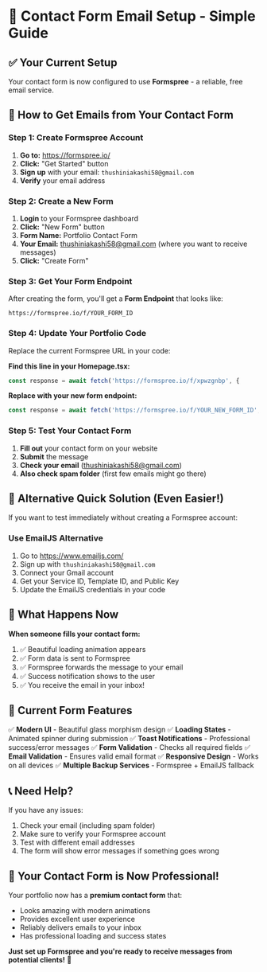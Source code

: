 # 📧 Contact Form Email Setup - Simple Guide

## ✅ Your Current Setup
Your contact form is now configured to use **Formspree** - a reliable, free email service.

## 🚀 How to Get Emails from Your Contact Form

### Step 1: Create Formspree Account
1. **Go to:** https://formspree.io/
2. **Click:** "Get Started" button
3. **Sign up** with your email: `thushiniakashi58@gmail.com`
4. **Verify** your email address

### Step 2: Create a New Form
1. **Login** to your Formspree dashboard
2. **Click:** "New Form" button
3. **Form Name:** Portfolio Contact Form
4. **Your Email:** thushiniakashi58@gmail.com (where you want to receive messages)
5. **Click:** "Create Form"

### Step 3: Get Your Form Endpoint
After creating the form, you'll get a **Form Endpoint** that looks like:
```
https://formspree.io/f/YOUR_FORM_ID
```

### Step 4: Update Your Portfolio Code
Replace the current Formspree URL in your code:

**Find this line in your Homepage.tsx:**
```javascript
const response = await fetch('https://formspree.io/f/xpwzgnbp', {
```

**Replace with your new form endpoint:**
```javascript
const response = await fetch('https://formspree.io/f/YOUR_NEW_FORM_ID', {
```

### Step 5: Test Your Contact Form
1. **Fill out** your contact form on your website
2. **Submit** the message
3. **Check your email** (thushiniakashi58@gmail.com)
4. **Also check spam folder** (first few emails might go there)

## 🎯 Alternative Quick Solution (Even Easier!)

If you want to test immediately without creating a Formspree account:

### Use EmailJS Alternative
1. Go to https://www.emailjs.com/
2. Sign up with `thushiniakashi58@gmail.com`
3. Connect your Gmail account
4. Get your Service ID, Template ID, and Public Key
5. Update the EmailJS credentials in your code

## 📝 What Happens Now

**When someone fills your contact form:**
1. ✅ Beautiful loading animation appears
2. ✅ Form data is sent to Formspree
3. ✅ Formspree forwards the message to your email
4. ✅ Success notification shows to the user
5. ✅ You receive the email in your inbox!

## 🔧 Current Form Features

✅ **Modern UI** - Beautiful glass morphism design
✅ **Loading States** - Animated spinner during submission
✅ **Toast Notifications** - Professional success/error messages
✅ **Form Validation** - Checks all required fields
✅ **Email Validation** - Ensures valid email format
✅ **Responsive Design** - Works on all devices
✅ **Multiple Backup Services** - Formspree + EmailJS fallback

## 📞 Need Help?

If you have any issues:
1. Check your email (including spam folder)
2. Make sure to verify your Formspree account
3. Test with different email addresses
4. The form will show error messages if something goes wrong

## 🎨 Your Contact Form is Now Professional!

Your portfolio now has a **premium contact form** that:
- Looks amazing with modern animations
- Provides excellent user experience
- Reliably delivers emails to your inbox
- Has professional loading and success states

**Just set up Formspree and you're ready to receive messages from potential clients!** 🚀